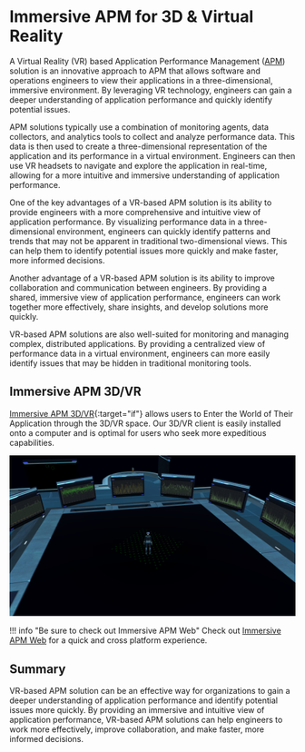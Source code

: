 # Immersive APM for 3D & Virtual Reality

A Virtual Reality (VR) based Application Performance Management ([APM](../../Getting-Started/Terms-%26-Concepts/APM/index.md)) solution is an innovative approach to APM that allows software and operations engineers to view their applications in a three-dimensional, immersive environment. By leveraging VR technology, engineers can gain a deeper understanding of application performance and quickly identify potential issues.

APM solutions typically use a combination of monitoring agents, data collectors, and analytics tools to collect and analyze performance data. This data is then used to create a three-dimensional representation of the application and its performance in a virtual environment. Engineers can then use VR headsets to navigate and explore the application in real-time, allowing for a more intuitive and immersive understanding of application performance.

One of the key advantages of a VR-based APM solution is its ability to provide engineers with a more comprehensive and intuitive view of application performance. By visualizing performance data in a three-dimensional environment, engineers can quickly identify patterns and trends that may not be apparent in traditional two-dimensional views. This can help them to identify potential issues more quickly and make faster, more informed decisions.

Another advantage of a VR-based APM solution is its ability to improve collaboration and communication between engineers. By providing a shared, immersive view of application performance, engineers can work together more effectively, share insights, and develop solutions more quickly.

VR-based APM solutions are also well-suited for monitoring and managing complex, distributed applications. By providing a centralized view of performance data in a virtual environment, engineers can more easily identify issues that may be hidden in traditional monitoring tools.

## Immersive APM 3D/VR
[Immersive APM 3D/VR](https://immersivefusion.com/3D){:target="if"} allows users to Enter the World of Their Application through the 3D/VR space. Our 3D/VR client is easily installed onto a computer and is optimal for users who seek more expeditious capabilities.

![3D/VR Introduction](img/3dclientintro.png)

!!! info "Be sure to check out Immersive APM Web"
    Check out [Immersive APM Web](../web#immersive-apm-web) for a quick and cross platform experience.


## Summary
VR-based APM solution can be an effective way for organizations to gain a deeper understanding of application performance and identify potential issues more quickly. By providing an immersive and intuitive view of application performance, VR-based APM solutions can help engineers to work more effectively, improve collaboration, and make faster, more informed decisions.